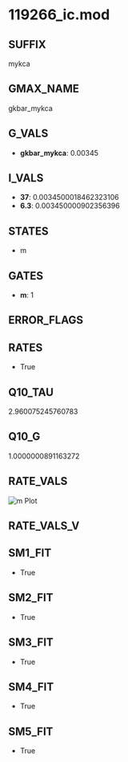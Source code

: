 # 119266_ic.mod

## SUFFIX

mykca

## GMAX_NAME

gkbar_mykca

## G_VALS

- **gkbar_mykca**: 0.00345

## I_VALS

- **37**: 0.0034500018462323106
- **6.3**: 0.003450000902356396

## STATES

- m

## GATES

- **m**: 1

## ERROR_FLAGS


## RATES

- True

## Q10_TAU

2.960075245760783

## Q10_G

1.0000000891163272

## RATE_VALS

![m Plot](/Users/pbozelos/Dropbox/icg-Chai-Panos/supermodels/output_markdown_files/KCa/119266_ic.mod/images/m.png)

## RATE_VALS_V

## SM1_FIT

- True

## SM2_FIT

- True

## SM3_FIT

- True

## SM4_FIT

- True

## SM5_FIT

- True

